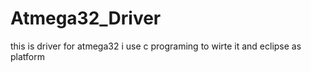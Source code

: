 # Atmega32_Driver
this is driver for atmega32 
i use c programing to wirte it 
and eclipse as platform 
